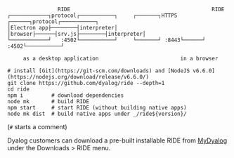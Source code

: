                     RIDE                                             RIDE
    ┌────────────┐protocol┌───────────┐     ┌───────┐HTTPS ┌──────┐protocol┌───────────┐
    │Electron app├────────┤interpreter│     │browser├──────┤srv.js├────────┤interpreter│
    └────────────┘   :4502└───────────┘     └───────┘ :8443└──────┘   :4502└───────────┘

         as a desktop application                          in a browser

    # install [Git](https://git-scm.com/downloads) and [NodeJS v6.6.0](https://nodejs.org/download/release/v6.6.0/)
    git clone https://github.com/dyalog/ride --depth=1
    cd ride
    npm i         # download dependencies
    node mk       # build RIDE
    npm start     # start RIDE (without building native apps)
    node mk dist  # build native apps under _/ride${version}/

(`#` starts a comment)

Dyalog customers can download a pre-built installable RIDE from [MyDyalog](https://my.dyalog.com/) under the Downloads
&gt; RIDE menu.
